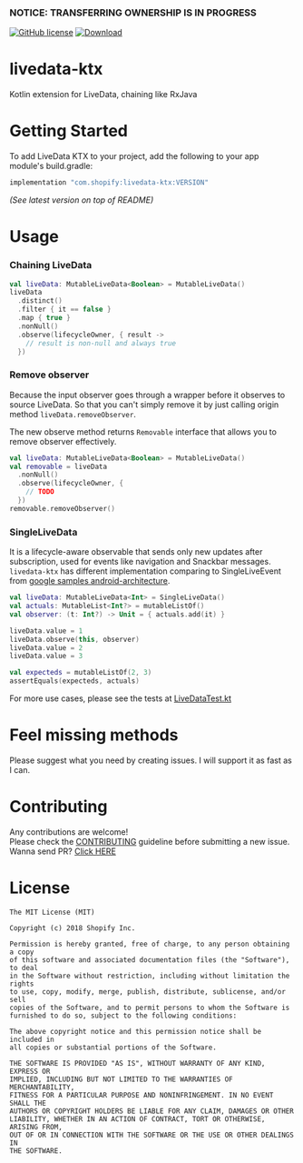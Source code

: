 ### NOTICE: TRANSFERRING OWNERSHIP IS IN PROGRESS

[![GitHub license](https://img.shields.io/badge/license-MIT-lightgrey.svg?maxAge=2592000)](https://raw.githubusercontent.com/shopify/livedata-ktx/master/LICENSE)
[ ![Download](https://api.bintray.com/packages/shopify/shopify-android/livedata-ktx/images/download.svg) ](https://bintray.com/shopify/shopify-android/livedata-ktx/_latestVersion)

# livedata-ktx
Kotlin extension for LiveData, chaining like RxJava


# Getting Started

To add LiveData KTX to your project, add the following to your app module's build.gradle:

```groovy
implementation "com.shopify:livedata-ktx:VERSION"
```

*(See latest version on top of README)*


# Usage


### Chaining LiveData

```kotlin
val liveData: MutableLiveData<Boolean> = MutableLiveData()
liveData
  .distinct()
  .filter { it == false }
  .map { true }
  .nonNull()
  .observe(lifecycleOwner, { result ->
    // result is non-null and always true
  })
```

### Remove observer

Because the input observer goes through a wrapper before it observes to source LiveData. So that you can't simply remove it by just calling origin method `liveData.removeObserver`.
 
The new observe method returns `Removable` interface that allows you to remove observer effectively.  

```kotlin
val liveData: MutableLiveData<Boolean> = MutableLiveData()
val removable = liveData
  .nonNull()
  .observe(lifecycleOwner, {
    // TODO
  })
removable.removeObserver()
```

### SingleLiveData

It is a lifecycle-aware observable that sends only new updates after subscription, used for events like navigation and Snackbar messages. `livedata-ktx` has different implementation comparing to SingleLiveEvent from [google samples android-architecture](https://github.com/googlesamples/android-architecture/blob/dev-todo-mvvm-live/todoapp/app/src/main/java/com/example/android/architecture/blueprints/todoapp/SingleLiveEvent.java).

```kotlin
val liveData: MutableLiveData<Int> = SingleLiveData()
val actuals: MutableList<Int?> = mutableListOf()
val observer: (t: Int?) -> Unit = { actuals.add(it) }

liveData.value = 1
liveData.observe(this, observer)
liveData.value = 2
liveData.value = 3

val expecteds = mutableListOf(2, 3)
assertEquals(expecteds, actuals)
```

For more use cases, please see the tests at [LiveDataTest.kt](https://github.com/shopify/livedata-ktx/blob/master/livedata-ktx/src/test/java/com/shopify/livedataktx/LiveDataTest.kt)


# Feel missing methods

Please suggest what you need by creating issues. I will support it as fast as I can. 


# Contributing

Any contributions are welcome!  
Please check the [CONTRIBUTING](CONTRIBUTING.md) guideline before submitting a new issue. Wanna send PR? [Click HERE](https://github.com/shopify/livedata-ktx/pulls)


# License

    The MIT License (MIT)

    Copyright (c) 2018 Shopify Inc.

    Permission is hereby granted, free of charge, to any person obtaining a copy
    of this software and associated documentation files (the "Software"), to deal
    in the Software without restriction, including without limitation the rights
    to use, copy, modify, merge, publish, distribute, sublicense, and/or sell
    copies of the Software, and to permit persons to whom the Software is
    furnished to do so, subject to the following conditions:

    The above copyright notice and this permission notice shall be included in
    all copies or substantial portions of the Software.

    THE SOFTWARE IS PROVIDED "AS IS", WITHOUT WARRANTY OF ANY KIND, EXPRESS OR
    IMPLIED, INCLUDING BUT NOT LIMITED TO THE WARRANTIES OF MERCHANTABILITY,
    FITNESS FOR A PARTICULAR PURPOSE AND NONINFRINGEMENT. IN NO EVENT SHALL THE
    AUTHORS OR COPYRIGHT HOLDERS BE LIABLE FOR ANY CLAIM, DAMAGES OR OTHER
    LIABILITY, WHETHER IN AN ACTION OF CONTRACT, TORT OR OTHERWISE, ARISING FROM,
    OUT OF OR IN CONNECTION WITH THE SOFTWARE OR THE USE OR OTHER DEALINGS IN
    THE SOFTWARE.


